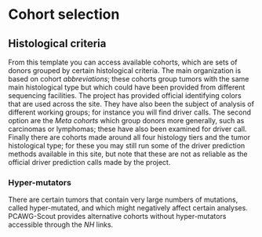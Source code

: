 # Cohort selection

## Histological criteria

From this template you can access available cohorts, which are sets of donors
grouped by certain histological criteria. The main organization is based on
cohort _abbreviations_; these cohorts group tumors with the same main
histological type but which could have been provided from different sequencing
facilities. The project has provided official identifying colors that are used
across the site. They have also been the subject of analysis of different
working groups; for instance you will find driver calls. The second option are
the _Meta cohorts_ which group donors more generally, such as carcinomas or
lymphomas; these have also been examined for driver call. Finally there are
cohorts made around all four histology tiers and the tumor histological type;
for these you may still run some of the driver prediction methods available in
this site, but note that these are not as reliable as the official driver
prediction calls made by the project.

### Hyper-mutators

There are certain tumors that contain very large numbers of mutations, called
hyper-mutated, and which might negatively affect certain analyses. PCAWG-Scout
provides alternative cohorts without hyper-mutators accessible through the _NH_ 
links.

